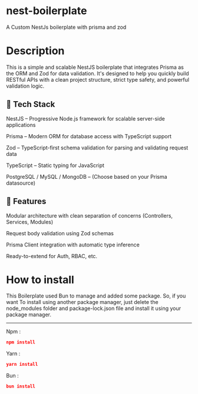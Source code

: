 # nest-boilerplate
A Custom NestJs boilerplate with prisma and zod

# Description

This is a simple and scalable NestJS boilerplate that integrates Prisma as the ORM and Zod for data validation. It's designed to help you quickly build RESTful APIs with a        clean project structure, strict type safety, and powerful validation logic.

## 🔧 Tech Stack

NestJS – Progressive Node.js framework for scalable server-side applications

Prisma – Modern ORM for database access with TypeScript support

Zod – TypeScript-first schema validation for parsing and validating request data

TypeScript – Static typing for JavaScript

PostgreSQL / MySQL / MongoDB – (Choose based on your Prisma datasource)

## 📁 Features

Modular architecture with clean separation of concerns (Controllers, Services, Modules)

Request body validation using Zod schemas

Prisma Client integration with automatic type inference

Ready-to-extend for Auth, RBAC, etc.


# How to install

This Boilerplate used Bun to manage and added some package. So, if you want To install using another package manager, just delete the node_modules folder and package-lock.json file and install it using your package manager.

---

Npm : 
```json
npm install
```

Yarn :
```json
yarn install
```

Bun :
```json
bun install
```
